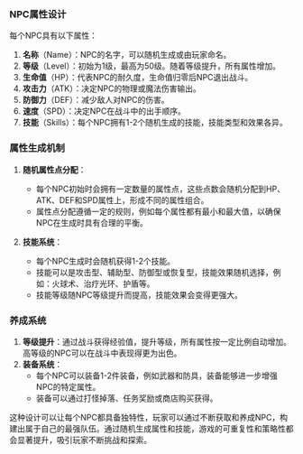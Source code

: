 ### NPC属性设计

每个NPC具有以下属性：

1. **名称**（Name）：NPC的名字，可以随机生成或由玩家命名。
2. **等级**（Level）：初始为1级，最高为50级。随着等级提升，所有属性增加。
3. **生命值**（HP）：代表NPC的耐久度，生命值归零后NPC退出战斗。
4. **攻击力**（ATK）：决定NPC的物理或魔法伤害输出。
5. **防御力**（DEF）：减少敌人对NPC的伤害。
6. **速度**（SPD）：决定NPC在战斗中的出手顺序。
7. **技能**（Skills）：每个NPC拥有1-2个随机生成的技能，技能类型和效果各异。

### 属性生成机制

1. **随机属性点分配**：
   - 每个NPC初始时会拥有一定数量的属性点，这些点数会随机分配到HP、ATK、DEF和SPD属性上，形成不同的属性组合。
   - 属性点分配遵循一定的规则，例如每个属性都有最小和最大值，以确保NPC在生成时具有合理的平衡。

2. **技能系统**：
   - 每个NPC生成时会随机获得1-2个技能。
   - 技能可以是攻击型、辅助型、防御型或恢复型，技能效果随机选择，例如：火球术、治疗光环、护盾等。
   - 技能等级随NPC等级提升而提高，技能效果会变得更强大。

### 养成系统

1. **等级提升**：通过战斗获得经验值，提升等级，所有属性按一定比例自动增加。高等级的NPC可以在战斗中表现得更为出色。
2. **装备系统**：
   - 每个NPC可以装备1-2件装备，例如武器和防具，装备能够进一步增强NPC的特定属性。
   - 装备可以通过打怪掉落、任务奖励或商店购买获得。

这种设计可以让每个NPC都具备独特性，玩家可以通过不断获取和养成NPC，构建出属于自己的最强队伍。通过随机生成属性和技能，游戏的可重复性和策略性都会显著提升，吸引玩家不断挑战和探索。
